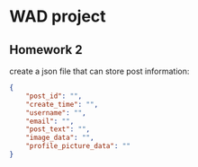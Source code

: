 # WAD project

## Homework 2

create a json file that can store post information:

```json
{
    "post_id": "",
    "create_time": "",
    "username": "",
    "email": "",
    "post_text": "",
    "image_data": "",
    "profile_picture_data": ""
}
```
